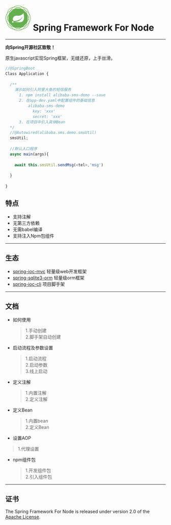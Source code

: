 # <img src="doc/spring-framework.png" width="80" height="80"> Spring Framework For Node

---

**向Spring开源社区致敬！**

原生javascript实现Spring框架，无缝还原，上手丝滑。

```js
//@SpringBoot
Class Application {

  /**
    演示如何引入阿里大鱼的短信服务
      1. npm install alibaba-sms-demo --save
      2. 在app-dev.yaml中配置组件的基础信息
          alibaba-sms-demo
            key: 'xxx'
            secret: 'xxx'
      3. 在项目中引入具体Bean
  */
  //@Autowired(alibaba.sms.demo.smsUtil)
  smsUtil;

  //默认入口程序
  async main(args){

    await this.smsUtil.sendMsg(<tel>,'msg')

  }

}
```


## 特点
- 支持注解
- 无第三方依赖
- 无需babel编译
- 支持注入Npm包组件

---

## 生态
- [spring-ioc-mvc](https://gitee.com/woaianqi/spring-ioc-mvc) 轻量级web开发框架
- [spring-sqlite3-orm](https://gitee.com/woaianqi/spring-sqlite3-orm) 轻量级orm框架
- [spring-ioc-cli](https://gitee.com/woaianqi/spring-ioc-cli) 项目脚手架


---

## 文档

* 如何使用
  > 1.手动创建  
  > 2.脚手架自动创建   

* 启动流程及参数设置
  > 1.启动流程  
  > 2.启动参数  
  > 3.线上启动

* 定义注解
  > 1.内置注解    
  > 2.定义注解

* 定义Bean
  > 1.内置bean  
  > 2.定义Bean  


* 设置AOP
 > 1.代理设置


* npm组件包
  > 1.开发组件包  
  > 2.引入组件包

---

## 证书

The Spring Framework For Node is released under version 2.0 of the [Apache License](https://www.apache.org/licenses/LICENSE-2.0).
